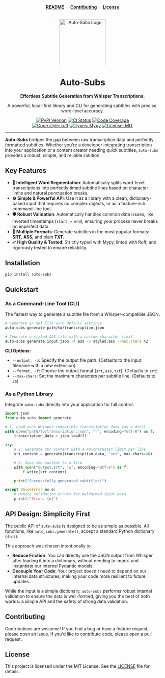 <div align="center">
  <p>
    <a href="README.md"><strong>README</strong></a> &nbsp;&middot;&nbsp;
    <a href="CONTRIBUTING.md"><strong>Contributing</strong></a> &nbsp;&middot;&nbsp;
    <a href="LICENSE"><strong>License</strong></a>
  </p>
  <br>
  <img src="https://raw.githubusercontent.com/mateusz-kow/auto-subs/refs/heads/assets/assets/logo.png" alt="Auto-Subs Logo" width="150">
  <h1>Auto-Subs</h1>
  <strong>Effortless Subtitle Generation from Whisper Transcriptions.</strong>
  <p>A powerful, local-first library and CLI for generating subtitles with precise, word-level accuracy.</p>
</div>

<div align="center">

[![PyPI Version](https://img.shields.io/pypi/v/auto-subs?color=blue&logo=pypi&logoColor=white)](https://pypi.org/project/auto-subs/)
[![CI Status](https://github.com/mateusz-kow/auto-subs/actions/workflows/ci.yml/badge.svg)](https://github.com/mateusz-kow/auto-subs/actions/workflows/ci.yml)
[![Code Coverage](https://codecov.io/gh/mateusz-kow/auto-subs/graph/badge.svg)](https://codecov.io/gh/mateusz-kow/auto-subs)
<br />
[![Code style: ruff](https://img.shields.io/endpoint?url=https://raw.githubusercontent.com/astral-sh/ruff/main/assets/badge/v2.json)](https://github.com/astral-sh/ruff)
[![Types: Mypy](https://img.shields.io/badge/Types-Mypy-blue.svg)](https://mypy-lang.org/)
[![License: MIT](https://img.shields.io/pypi/l/auto-subs)](https://opensource.org/licenses/MIT)

</div>

---

**Auto-Subs** bridges the gap between raw transcription data and perfectly formatted subtitles. Whether you're a developer integrating transcription into your application or a content creator needing quick subtitles, `auto-subs` provides a robust, simple, and reliable solution.

## Key Features

- **🎯 Intelligent Word Segmentation**: Automatically splits word-level transcriptions into perfectly timed subtitle lines based on character limits and natural punctuation breaks.
- **⚙️ Simple & Powerful API**: Use it as a library with a clean, dictionary-based input that requires no complex objects, or as a feature-rich command-line tool.
- **🛡️ Robust Validation**: Automatically handles common data issues, like inverted timestamps (`start > end`), ensuring your process never breaks on imperfect data.
- **📄 Multiple Formats**: Generate subtitles in the most popular formats: **SRT**, **ASS**, and plain **TXT**.
- **✅ High Quality & Tested**: Strictly typed with Mypy, linted with Ruff, and rigorously tested to ensure reliability.

## Installation

```bash
pip install auto-subs
```

## Quickstart

### As a Command-Line Tool (CLI)

The fastest way to generate a subtitle file from a Whisper-compatible JSON.

```bash
# Generate an SRT file with default settings
auto-subs generate path/to/transcription.json

# Generate a styled ASS file with a custom character limit
auto-subs generate input.json -f ass -o styled.ass --max-chars 42
```

**CLI Options:**
- `--output, -o`: Specify the output file path. (Defaults to the input filename with a new extension)
- `--format, -f`: Choose the output format (`srt`, `ass`, `txt`). (Defaults to `srt`)
- `--max-chars`: Set the maximum characters per subtitle line. (Defaults to `35`)

### As a Python Library

Integrate `auto-subs` directly into your application for full control.

```python
import json
from auto_subs import generate

# 1. Load your Whisper-compatible transcription data (as a dict)
with open("path/to/transcription.json", "r", encoding="utf-8") as f:
    transcription_data = json.load(f)

try:
    # 2. Generate SRT content with a 40-character limit per line
    srt_content = generate(transcription_data, "srt", max_chars=40)

    # 3. Save the content to a file
    with open("output.srt", "w", encoding="utf-8") as f:
        f.write(srt_content)

    print("Successfully generated subtitles!")

except ValueError as e:
    # Handle validation errors for malformed input data
    print(f"Error: {e}")
```

## API Design: Simplicity First

The public API of `auto-subs` is designed to be as simple as possible. All functions, like `auto_subs.generate()`, accept a standard Python dictionary (`dict`).

This approach was chosen intentionally to:
- **Reduce Friction:** You can directly use the JSON output from Whisper after loading it into a dictionary, without needing to import and instantiate our internal Pydantic models.
- **Decouple Your Code:** Your project doesn't need to depend on our internal data structures, making your code more resilient to future updates.

While the input is a simple dictionary, `auto-subs` performs robust internal validation to ensure the data is well-formed, giving you the best of both worlds: a simple API and the safety of strong data validation.

## Contributing

Contributions are welcome! If you find a bug or have a feature request, please open an issue. If you'd like to contribute code, please open a pull request.

## License

This project is licensed under the MIT License. See the [LICENSE](LICENSE) file for details.
